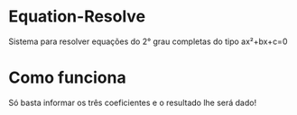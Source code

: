 # Equation-Resolve
Sistema para resolver equações do 2° grau completas do tipo ax²+bx+c=0
# Como funciona
Só basta informar os três coeficientes e o resultado lhe será dado!
